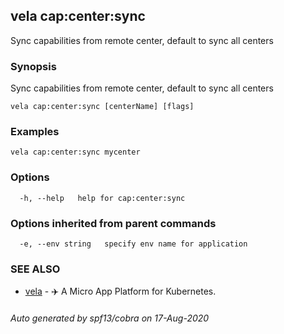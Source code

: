 ## vela cap:center:sync

Sync capabilities from remote center, default to sync all centers

### Synopsis

Sync capabilities from remote center, default to sync all centers

```
vela cap:center:sync [centerName] [flags]
```

### Examples

```
vela cap:center:sync mycenter
```

### Options

```
  -h, --help   help for cap:center:sync
```

### Options inherited from parent commands

```
  -e, --env string   specify env name for application
```

### SEE ALSO

* [vela](vela.md)	 - ✈️  A Micro App Platform for Kubernetes.

###### Auto generated by spf13/cobra on 17-Aug-2020
